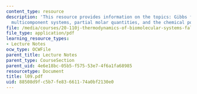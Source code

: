```yaml
---
content_type: resource
description: 'This resource provides information on the topics: Gibbs free energy,
  multicomponent systems, partial molar quantities, and the chemical potential.'
file: /media/courses/20-110j-thermodynamics-of-biomolecular-systems-fall-2005/88508d9fc5b7fe83661174a0bf2130e0_l09.pdf
file_type: application/pdf
learning_resource_types:
- Lecture Notes
ocw_type: OCWFile
parent_title: Lecture Notes
parent_type: CourseSection
parent_uid: 4e6e18bc-05b5-f575-53e7-4f6a1fa68985
resourcetype: Document
title: l09.pdf
uid: 88508d9f-c5b7-fe83-6611-74a0bf2130e0
---
```

